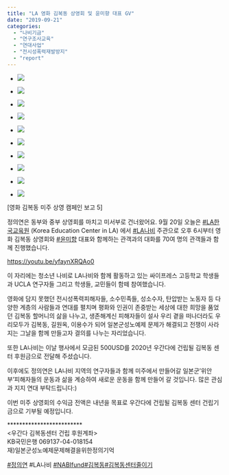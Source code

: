 ```yaml
---
title: "LA 영화 김복동 상영회 및 윤미향 대표 GV"
date: "2019-09-21"
categories: 
  - "나비기금"
  - "연구조사교육"
  - "연대사업"
  - "전시성폭력재발방지"
  - "report"
---
```


- ![](https://r2.womenandwar.net/2019/10/190919-LA-LA나비-상영회-1-1024x768.jpg)
    
- ![](https://r2.womenandwar.net/2019/10/190919-LA-LA나비-상영회-2-768x1024.jpg)
    
- ![](https://r2.womenandwar.net/2019/10/190919-LA-LA나비-상영회-3-1024x768.jpg)
    
- ![](https://r2.womenandwar.net/2019/10/190919-LA-LA나비-상영회-4-1024x768.jpg)
    
- ![](https://r2.womenandwar.net/2019/10/190919-LA-LA나비-상영회-5-768x1024.jpg)
    
- ![](https://r2.womenandwar.net/2019/10/190919-LA-LA나비-상영회-6-1024x768.jpg)
    
- ![](https://r2.womenandwar.net/2019/10/190919-LA-LA나비-상영회-7-1024x768.jpg)
    
- ![](https://r2.womenandwar.net/2019/10/190919-LA-LA나비-상영회-8-1024x682.jpg)
    
- ![](https://r2.womenandwar.net/2019/10/190919-LA-LA나비-상영회-9-1024x682.jpg)
    
- ![](https://r2.womenandwar.net/2019/10/190919-LA-LA나비-상영회-10-1024x768.jpg)
    

\[영화 김복동 미주 상영 캠페인 보고 5\]

정의연은 동부와 중부 상영회를 마치고 미서부로 건너왔어요. 9월 20일 오늘은 [#LA한국교육원](https://www.facebook.com/hashtag/la%ED%95%9C%EA%B5%AD%EA%B5%90%EC%9C%A1%EC%9B%90?source=feed_text&epa=HASHTAG) (Korea Education Center in LA) 에서 [#LA나비](https://www.facebook.com/hashtag/la%EB%82%98%EB%B9%84?source=feed_text&epa=HASHTAG) 주관으로 오후 6시부터 영화 김복동 상영회와 [#윤미향](https://www.facebook.com/hashtag/%EC%9C%A4%EB%AF%B8%ED%96%A5?source=feed_text&epa=HASHTAG) 대표와 함께하는 관객과의 대화를 70여 명의 관객들과 함께 진행했습니다.

https://youtu.be/yfaynXRQAo0

이 자리에는 청소년 나비로 LA나비와 함께 활동하고 있는 싸이프레스 고등학교 학생들과 UCLA 연구자들 그리고 학생들, 교민들이 함떼 참여했습니다.

영화에 담지 못했던 전시성폭력피해자들, 소수민족들, 성소수자, 탄압받는 노동자 등 다양한 계층의 사람들과 연대를 펼치며 평화와 인권이 존중받는 세상에 대한 희망을 품었던 김복동 할머니의 삶을 나누고, 생존해계신 피해자들이 설사 우리 곁을 떠나더라도 우리모두가 김복동, 길원옥, 이용수가 되어 일본군성노예제 문제가 해결되고 전쟁이 사라지는 그날을 함께 만들고자 결의를 나누는 자리었습니다.

또한 LA나비는 이날 행사에서 모금된 500USD를 2020년 우간다에 건립될 김복동 센터 후원금으로 전달해 주셨습니다.

이후에도 정의연은 LA나비 지역의 연구자들과 함께 미주에서 만들어갈 일본군’위안부’피해자들의 운동과 삶을 계승하여 새로운 운동을 함께 만들어 갈 것입니다. 많은 관심과 지지 연대 부탁드립니다:)

이번 미주 상영회의 수익금 전액은 내년을 목표로 우간다에 건립될 김복동 센터 건립기금으로 기부될 예정입니다.

\*\*\*\*\*\*\*\*\*\*\*\*\*\*\*\*\*\*\*\*\*\*\*\*\*  
<우간다 김복동센터 건립 후원계좌>  
KB국민은행 069137-04-018154  
재)일본군성노예제문제해결을위한정의기억

[#정의연](https://www.facebook.com/hashtag/%EC%A0%95%EC%9D%98%EC%97%B0?source=feed_text&epa=HASHTAG) #LA나비 [#NABIfund](https://www.facebook.com/hashtag/nabifund?source=feed_text&epa=HASHTAG)[#김복동](https://www.facebook.com/hashtag/%EA%B9%80%EB%B3%B5%EB%8F%99?source=feed_text&epa=HASHTAG)[#김복동센터](https://www.facebook.com/hashtag/%EA%B9%80%EB%B3%B5%EB%8F%99%EC%84%BC%ED%84%B0?source=feed_text&epa=HASHTAG)[줄이기](https://www.facebook.com/womenandwar/videos/2484216831809467/#)
